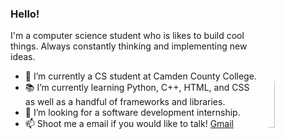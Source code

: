 ### Hello!

<img width="20%" align="right" style="border-radius:50%" alt="Github" src="https://i.imgur.com/Wb64Jle.png" />

I'm a computer science student who is likes to build cool things. Always constantly thinking and implementing new ideas. 

- 🔭 I’m currently a CS student at Camden County College.
- 📚 I’m currently learning Python, C++, HTML, and CSS as well as a handful of frameworks and libraries.
- 👯 I’m looking for a software development internship. 
- 📫 Shoot me a email if you would like to talk!   [Gmail](mailto:murp3817@gmail.com)
